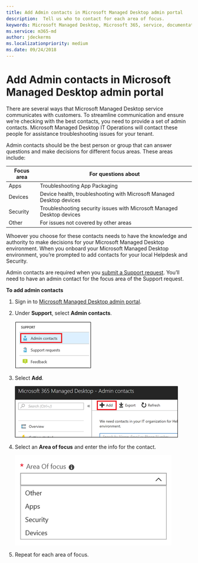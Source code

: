 ```yaml
---
title: Add Admin contacts in Microsoft Managed Desktop admin portal 
description:  Tell us who to contact for each area of focus.
keywords: Microsoft Managed Desktop, Microsoft 365, service, documentation
ms.service: m365-md
author: jdeckerms
ms.localizationpriority: medium
ms.date: 09/24/2018
---
```


# Add Admin contacts in Microsoft Managed Desktop admin portal

There are several ways that Microsoft Managed Desktop service communicates with customers. To streamline communication and ensure we’re checking with the best contacts, you need to provide a set of admin contacts. Microsoft Managed Desktop IT Operations will contact these people for assistance troubleshooting issues for your tenant.

Admin contacts should be the best person or group that can answer questions and make decisions for different focus areas. These areas include:

Focus area | For questions about
--- | ---
Apps | Troubleshooting App Packaging
Devices | Device health, troubleshooting with Microsoft Managed Desktop devices
Security | Troubleshooting security issues with Microsoft Managed Desktop devices
Other | For issues not covered by other areas

Whoever you choose for these contacts needs to have the knowledge and authority to make decisions for your Microsoft Managed Desktop environment. When you onboard your Microsoft Managed Desktop environment, you’re prompted to add contacts for your local Helpdesk and Security. 

Admin contacts are required when you [submit a Support request](../working-with-managed-desktop/support.md). You’ll need to have an admin contact for the focus area of the Support request. 

**To add admin contacts**

1.	Sign in to [Microsoft Managed Desktop admin portal](http://aka.ms/mwaasportal). 

2.	Under **Support**, select **Admin contacts**. 

    ![Support menu, Admin contacts](images/admincontacts.png)

3. Select **Add**.

    ![Admin portal Add button](images/adminadd.png)

4.	Select an **Area of focus** and enter the info for the contact. 

    ![the list of areas of focus](images/areaoffocus.png)

5. Repeat for each area of focus. 